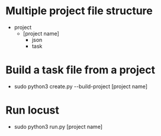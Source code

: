 # Multiple project file structure

* project
  * [project name]
    * json
    * task
 



# Build a task file from a project
* sudo python3 create.py --build-project [project name]
 
 # Run locust
 * sudo python3 run.py [project name]
